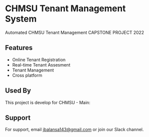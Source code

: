 
# CHMSU Tenant Management System

Automated CHMSU Tenant Management CAPSTONE PROJECT 2022

## Features

- Online Tenant Registration
- Real-time Tenant Assesment
- Tenant Management
- Cross platform


## Used By

This project is develop for CHMSU - Main:


## Support

For support, email jbalansa143@gmail.com or join our Slack channel.

